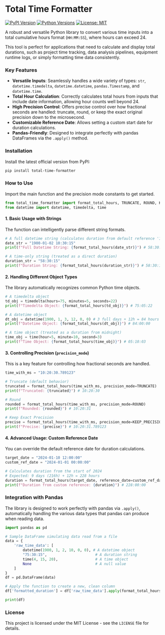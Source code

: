 # Total Time Formatter

[![PyPI Version](https://img.shields.io/pypi/v/total-time-formatter)](https://pypi.org/project/total-time-formatter/)
[![Python Versions](https://img.shields.io/pypi/pyversions/total-time-formatter)](https://pypi.org/project/total-time-formatter/)
[![License: MIT](https://img.shields.io/badge/License-MIT-yellow.svg)](https://opensource.org/licenses/MIT)

A robust and versatile Python library to convert various time inputs into a total cumulative hours format (`HH:MM:SS`), where hours can exceed 24.

This tool is perfect for applications that need to calculate and display total durations, such as project time tracking, data analysis pipelines, equipment runtime logs, or simply formatting time data consistently.

### Key Features

* **Versatile Inputs**: Seamlessly handles a wide variety of types: `str`, `datetime.timedelta`, `datetime.datetime`, `pandas.Timestamp`, and `datetime.time`.
* **Total Hour Calculation**: Correctly calculates total hours from inputs that include date information, allowing hour counts well beyond 24.
* **High Precision Control**: Offers precise control over how fractional seconds are handled: truncate, round, or keep the exact original precision down to the microsecond.
* **Customizable Reference Date**: Allows setting a custom start date for duration calculations.
* **Pandas-Friendly**: Designed to integrate perfectly with pandas DataFrames via the `.apply()` method.

### Installation

Install the latest official version from PyPI:

```bash
pip install total-time-formatter
```

### How to Use

Import the main function and the precision mode constants to get started.

```python
from total_time_formatter import format_total_hours, TRUNCATE, ROUND, KEEP_PRECISION
from datetime import datetime, timedelta, time
```

#### 1. Basic Usage with Strings

The function can intelligently parse different string formats.

```python
# A full datetime string (calculates duration from default reference '1899-12-31')
date_str = "1900-01-02 10:30:15" 
print(f"Full Datetime String: {format_total_hours(date_str)}") # 58:30:15

# A time-only string (treated as a direct duration)
duration_str = "58:30:15"
print(f"Duration String: {format_total_hours(duration_str)}") # 58:30:15
```

#### 2. Handling Different Object Types

The library automatically recognizes common Python time objects.

```python
# A timedelta object
td_obj = timedelta(hours=75, minutes=5, seconds=22)
print(f"Timedelta Object: {format_total_hours(td_obj)}") # 75:05:22

# A datetime object
dt_obj = datetime(1900, 1, 3, 12, 0, 0) # 3 full days + 12h = 84 hours from reference
print(f"Datetime Object: {format_total_hours(dt_obj)}") # 84:00:00

# A time object (treated as a duration from midnight)
time_obj = time(hour=5, minute=10, second=3)
print(f"Time Object: {format_total_hours(time_obj)}") # 05:10:03
```

#### 3. Controlling Precision (`precision_mode`)

This is a key feature for controlling how fractional seconds are handled.

```python
time_with_ms = "10:20:30.789123"

# Truncate (default behavior)
truncated = format_total_hours(time_with_ms, precision_mode=TRUNCATE)
print(f"Truncated: {truncated}") # 10:20:30

# Round
rounded = format_total_hours(time_with_ms, precision_mode=ROUND)
print(f"Rounded: {rounded}") # 10:20:31

# Keep Exact Precision
precise = format_total_hours(time_with_ms, precision_mode=KEEP_PRECISION)
print(f"Precise: {precise}") # 10:20:31.789123
```

#### 4. Advanced Usage: Custom Reference Date

You can override the default reference date for duration calculations.

```python
target_date = "2024-01-10 12:00:00"
custom_ref_date = "2024-01-01 00:00:00"

# Calculates duration from the start of 2024
# Expected: 9 days (216h) + 12h = 228 hours
duration = format_total_hours(target_date, reference_date=custom_ref_date)
print(f"Duration from custom reference: {duration}") # 228:00:00
```

### Integration with Pandas

The library is designed to work perfectly with pandas via `.apply()`, automatically handling the various data types that pandas can produce when reading data.

```python
import pandas as pd

# Sample DataFrame simulating data read from a file
data = {
    'raw_time_data': [
        datetime(1900, 1, 2, 10, 0, 0), # A datetime object
        "75:30:15",                      # A duration string
        time(4, 15, 20),                 # A time object
        None                             # A null value
    ]
}
df = pd.DataFrame(data)

# Apply the function to create a new, clean column
df['formatted_duration'] = df['raw_time_data'].apply(format_total_hours)

print(df)
```

### License

This project is licensed under the MIT License - see the `LICENSE` file for details.